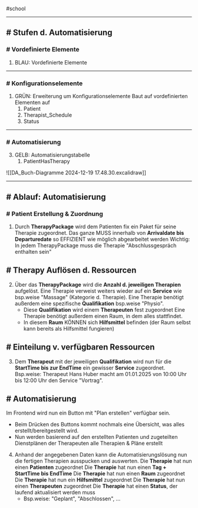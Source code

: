 #school 

---
## # Stufen d. Automatisierung
### # Vordefinierte Elemente

1. BLAU: Vordefinierte Elemente

---
### # Konfigurationselemente

1. GRÜN: Erweiterung um Konfigurationselemente
   Baut auf vordefinierten Elementen auf
	1. Patient
	2. Therapist_Schedule
	3. Status

---
### # Automatisierung

3. GELB: Automatisierungstabelle
	1. PatientHasTherapy

![[DA_Buch-Diagramme 2024-12-19 17.48.30.excalidraw]]

---
## # Ablauf: Automatisierung

### # Patient Erstellung & Zuordnung

1. Durch **TherapyPackage** wird dem Patienten fix ein Paket für seine Therapie zugeordnet.
   Das ganze MUSS innerhalb von **Arrivaldate bis Departuredate** so EFFIZIENT wie möglich abgearbeitet werden
   Wichtig: In jedem TherapyPackage muss die Therapie "Abschlussgespräch enthalten sein"

## # Therapy Auflösen d. Ressourcen

2. Über das **TherapyPackage** wird die **Anzahl d. jeweiligen Therapien** aufgelöst.
   Eine Therapie verweist weiters wieder auf ein **Service** wie bsp.weise "Massage" (Kategorie d. Therapie).
   Eine Therapie benötigt außerdem eine spezifische **Qualifikation** bsp.weise "Physio".
   - Diese **Qualifikation** wird einem **Therapeuten** fest zugeordnet
   Eine Therapie benötigt außerdem einen Raum, in dem alles stattfindet.
   - In diesem **Raum** KÖNNEN sich **Hilfsmittel** befinden (der Raum selbst kann bereits als Hilfsmittel fungieren)

## # Einteilung v. verfügbaren Ressourcen

3. Dem **Therapeut** mit der jeweiligen **Qualifikation** wird nun für die **StartTime bis zur EndTime** ein gewisser **Service** zugeordnet.
   Bsp.weise: Therapeut Hans Huber macht am 01.01.2025 von 10:00 Uhr bis 12:00 Uhr den Service "Vortrag".

## # Automatisierung

Im Frontend wird nun ein Button mit "Plan erstellen" verfügbar sein.
- Beim Drücken des Buttons kommt nochmals eine Übersicht, was alles erstellt/bereitgestellt wird.
- Nun werden basierend auf den erstellten Patienten und zugeteilten Dienstplänen der Therapeuten alle Therapien & Pläne erstellt

4. Anhand der angegebenen Daten kann die Automatisierungslösung nun die fertigen Therapien ausspucken und auswerten.
   Die **Therapie** hat nun einen **Patienten** zugeordnet
   Die **Therapie** hat nun einen **Tag + StartTime bis EndTime**
   Die **Therapie** hat nun einen **Raum** zugeordnet
   Die **Therapie** hat nun ein **Hilfsmittel** zugeordnet
   Die **Therapie** hat nun einen **Therapeuten** zugeordnet
   Die **Therapie** hat einen **Status**, der laufend aktualisiert werden muss
   - Bsp.weise: "Geplant", "Abschlossen", ...

